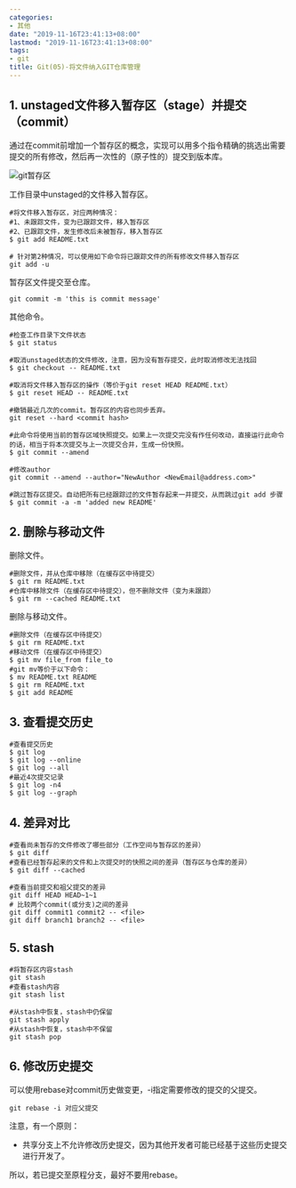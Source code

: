 ```yaml
---
categories:
- 其他
date: "2019-11-16T23:41:13+08:00"
lastmod: "2019-11-16T23:41:13+08:00"
tags:
- git
title: Git(05)-将文件纳入GIT仓库管理
---
```


## 1. unstaged文件移入暂存区（stage）并提交（commit） ##

通过在commit前增加一个暂存区的概念，实现可以用多个指令精确的挑选出需要提交的所有修改，然后再一次性的（原子性的）提交到版本库。

![git暂存区](/youzhilane/img/Git-暂存区.jpg)

工作目录中unstaged的文件移入暂存区。

```
#将文件移入暂存区，对应两种情况：
#1、未跟踪文件，变为已跟踪文件，移入暂存区
#2、已跟踪文件，发生修改后未被暂存，移入暂存区
$ git add README.txt

# 针对第2种情况，可以使用如下命令将已跟踪文件的所有修改文件移入暂存区
git add -u
```

暂存区文件提交至仓库。

```
git commit -m 'this is commit message'
```

其他命令。

```
#检查工作目录下文件状态
$ git status

#取消unstaged状态的文件修改，注意，因为没有暂存提交，此时取消修改无法找回
$ git checkout -- README.txt

#取消将文件移入暂存区的操作（等价于git reset HEAD README.txt）
$ git reset HEAD -- README.txt

#撤销最近几次的commit。暂存区的内容也同步丢弃。
git reset --hard <commit hash>

#此命令将使用当前的暂存区域快照提交。如果上一次提交完没有作任何改动，直接运行此命令的话，相当于将本次提交与上一次提交合并，生成一份快照。
$ git commit --amend

#修改author
git commit --amend --author="NewAuthor <NewEmail@address.com>"

#跳过暂存区提交。自动把所有已经跟踪过的文件暂存起来一并提交，从而跳过git add 步骤
$ git commit -a -m 'added new README'
```

## 2. 删除与移动文件 ##

删除文件。

```
#删除文件，并从仓库中移除（在缓存区中待提交）
$ git rm README.txt
#仓库中移除文件（在缓存区中待提交），但不删除文件（变为未跟踪）
$ git rm --cached README.txt
```

删除与移动文件。

```
#删除文件（在缓存区中待提交）
$ git rm README.txt
#移动文件（在缓存区中待提交）
$ git mv file_from file_to
#git mv等价于以下命令：
$ mv README.txt README
$ git rm README.txt
$ git add README
```

## 3. 查看提交历史 ##

```
#查看提交历史
$ git log
$ git log --online
$ git log --all
#最近4次提交记录
$ git log -n4
$ git log --graph
```

## 4. 差异对比 ##

```
#查看尚未暂存的文件修改了哪些部分（工作空间与暂存区的差异）
$ git diff
#查看已经暂存起来的文件和上次提交时的快照之间的差异（暂存区与仓库的差异）
$ git diff --cached

#查看当前提交和祖父提交的差异
git diff HEAD HEAD~1~1
# 比较两个commit(或分支)之间的差异
git diff commit1 commit2 -- <file>
git diff branch1 branch2 -- <file>
```

## 5. stash ##

```
#将暂存区内容stash
git stash
#查看stash内容
git stash list 

#从stash中恢复，stash中仍保留
git stash apply
#从stash中恢复，stash中不保留
git stash pop
```

## 6. 修改历史提交 ##

可以使用rebase对commit历史做变更，-i指定需要修改的提交的父提交。

```
git rebase -i 对应父提交
```

注意，有一个原则：

* 共享分支上不允许修改历史提交，因为其他开发者可能已经基于这些历史提交进行开发了。

所以，若已提交至原程分支，最好不要用rebase。
